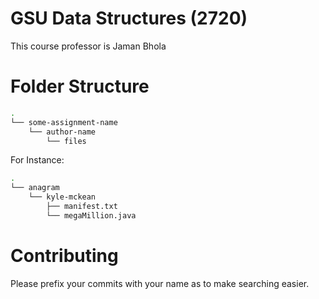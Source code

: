 # GSU Data Structures (2720)
This course professor is Jaman Bhola

# Folder Structure
```bash
.
└── some-assignment-name
    └── author-name
        └── files
```
For Instance:
```bash
.
└── anagram
    └── kyle-mckean
        ├── manifest.txt
        └── megaMillion.java
```
# Contributing
Please prefix your commits with your name as to make searching easier.
